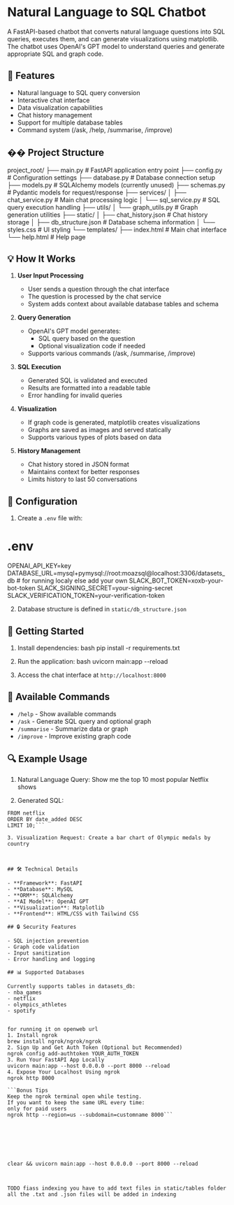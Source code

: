 # Natural Language to SQL Chatbot

A FastAPI-based chatbot that converts natural language questions into SQL queries, executes them, and can generate visualizations using matplotlib. The chatbot uses OpenAI's GPT model to understand queries and generate appropriate SQL and graph code.

## 🚀 Features

- Natural language to SQL query conversion
- Interactive chat interface
- Data visualization capabilities
- Chat history management
- Support for multiple database tables
- Command system (/ask, /help, /summarise, /improve)

## �� Project Structure

project_root/
├── main.py # FastAPI application entry point
├── config.py # Configuration settings
├── database.py # Database connection setup
├── models.py # SQLAlchemy models (currently unused)
├── schemas.py # Pydantic models for request/response
├── services/
│ ├── chat_service.py # Main chat processing logic
│ └── sql_service.py # SQL query execution handling
├── utils/
│ └── graph_utils.py # Graph generation utilities
├── static/
│ ├── chat_history.json # Chat history storage
│ ├── db_structure.json # Database schema information
│ └── styles.css # UI styling
└── templates/
├── index.html # Main chat interface
└── help.html # Help page



## 💡 How It Works

1. **User Input Processing**
   - User sends a question through the chat interface
   - The question is processed by the chat service
   - System adds context about available database tables and schema

2. **Query Generation**
   - OpenAI's GPT model generates:
     - SQL query based on the question
     - Optional visualization code if needed
   - Supports various commands (/ask, /summarise, /improve)

3. **SQL Execution**
   - Generated SQL is validated and executed
   - Results are formatted into a readable table
   - Error handling for invalid queries

4. **Visualization**
   - If graph code is generated, matplotlib creates visualizations
   - Graphs are saved as images and served statically
   - Supports various types of plots based on data

5. **History Management**
   - Chat history stored in JSON format
   - Maintains context for better responses
   - Limits history to last 50 conversations

## 🔧 Configuration

1. Create a `.env` file with:

# .env

OPENAI_API_KEY=key
DATABASE_URL=mysql+pymysql://root:moazsql@localhost:3306/datasets_db # for running localy else add your own
SLACK_BOT_TOKEN=xoxb-your-bot-token
SLACK_SIGNING_SECRET=your-signing-secret
SLACK_VERIFICATION_TOKEN=your-verification-token


2. Database structure is defined in `static/db_structure.json`

## 🚀 Getting Started

1. Install dependencies:
bash
pip install -r requirements.txt

2. Run the application:
bash
uvicorn main:app --reload

3. Access the chat interface at `http://localhost:8000`

## 📝 Available Commands

- `/help` - Show available commands
- `/ask` - Generate SQL query and optional graph
- `/summarise` - Summarize data or graph
- `/improve` - Improve existing graph code

## 🔍 Example Usage

1. Natural Language Query: Show me the top 10 most popular Netflix shows

2. Generated SQL:
```SELECT title, type, rating, duration
FROM netflix
ORDER BY date_added DESC
LIMIT 10;```

3. Visualization Request: Create a bar chart of Olympic medals by country



## 🛠️ Technical Details

- **Framework**: FastAPI
- **Database**: MySQL
- **ORM**: SQLAlchemy
- **AI Model**: OpenAI GPT
- **Visualization**: Matplotlib
- **Frontend**: HTML/CSS with Tailwind CSS

## 🔒 Security Features

- SQL injection prevention
- Graph code validation
- Input sanitization
- Error handling and logging

## 📊 Supported Databases

Currently supports tables in datasets_db:
- nba_games
- netflix
- olympics_athletes
- spotify


for running it on openweb url 
1. Install ngrok
brew install ngrok/ngrok/ngrok
2. Sign Up and Get Auth Token (Optional but Recommended)
ngrok config add-authtoken YOUR_AUTH_TOKEN
3. Run Your FastAPI App Locally
uvicorn main:app --host 0.0.0.0 --port 8000 --reload
4. Expose Your Localhost Using ngrok
ngrok http 8000

```Bonus Tips
Keep the ngrok terminal open while testing.
If you want to keep the same URL every time:
only for paid users
ngrok http --region=us --subdomain=customname 8000```







clear && uvicorn main:app --host 0.0.0.0 --port 8000 --reload



TODO fiass indexing you have to add text files in static/tables folder all the .txt and .json files will be added in indexing 